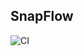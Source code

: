 ## SnapFlow

![CI][Badge-CI]


[Badge-CI]: https://github.com/bitlap/SnapFlow/actions/workflows/ScalaCI.yml/badge.svg